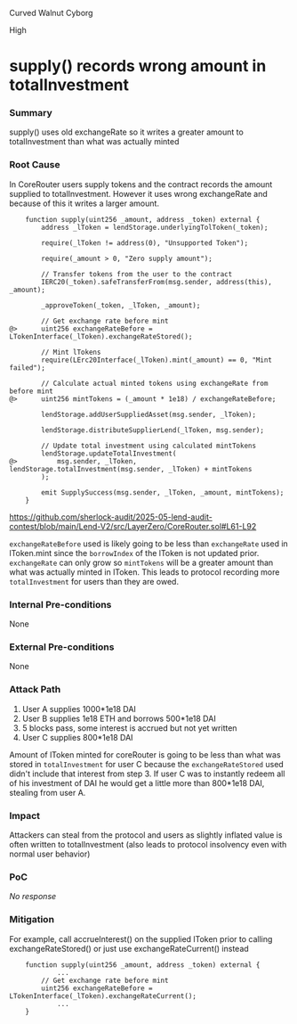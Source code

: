 Curved Walnut Cyborg

High

# supply() records wrong amount in totalInvestment

### Summary

supply() uses old exchangeRate so it writes a greater amount to totalInvestment than what was actually minted

### Root Cause

In CoreRouter users supply tokens and the contract records the amount supplied to totalInvestment. However it uses wrong exchangeRate and because of this it writes a larger amount.
```solidity
    function supply(uint256 _amount, address _token) external {
        address _lToken = lendStorage.underlyingTolToken(_token);

        require(_lToken != address(0), "Unsupported Token");

        require(_amount > 0, "Zero supply amount");

        // Transfer tokens from the user to the contract
        IERC20(_token).safeTransferFrom(msg.sender, address(this), _amount);

        _approveToken(_token, _lToken, _amount);

        // Get exchange rate before mint
@>      uint256 exchangeRateBefore = LTokenInterface(_lToken).exchangeRateStored();

        // Mint lTokens
        require(LErc20Interface(_lToken).mint(_amount) == 0, "Mint failed");

        // Calculate actual minted tokens using exchangeRate from before mint
@>      uint256 mintTokens = (_amount * 1e18) / exchangeRateBefore;

        lendStorage.addUserSuppliedAsset(msg.sender, _lToken);

        lendStorage.distributeSupplierLend(_lToken, msg.sender);

        // Update total investment using calculated mintTokens
        lendStorage.updateTotalInvestment(
@>          msg.sender, _lToken, lendStorage.totalInvestment(msg.sender, _lToken) + mintTokens
        );

        emit SupplySuccess(msg.sender, _lToken, _amount, mintTokens);
    }
```
https://github.com/sherlock-audit/2025-05-lend-audit-contest/blob/main/Lend-V2/src/LayerZero/CoreRouter.sol#L61-L92

`exchangeRateBefore` used is likely going to be less than `exchangeRate` used in lToken.mint since the `borrowIndex` of the lToken is not updated prior. `exchangeRate` can only grow so `mintTokens` will be a greater amount than what was actually minted in lToken. This leads to protocol recording more `totalInvestment` for users than they are owed.

### Internal Pre-conditions

None

### External Pre-conditions

None

### Attack Path

1. User A supplies 1000*1e18 DAI
2. User B supplies 1e18 ETH and borrows 500*1e18 DAI
3. 5 blocks pass, some interest is accrued but not yet written
4. User C supplies 800*1e18 DAI

Amount of lToken minted for coreRouter is going to be less than what was stored in `totalInvestment` for user C because the `exchangeRateStored` used didn't include that interest from step 3. If user C was to instantly redeem all of his investment of DAI he would get a little more than 800*1e18 DAI, stealing from user A.

### Impact

Attackers can steal from the protocol and users as slightly inflated value is often written to totalInvestment (also leads to protocol insolvency even with normal user behavior)

### PoC

_No response_

### Mitigation

For example, call accrueInterest() on the supplied lToken prior to calling exchangeRateStored() or just use exchangeRateCurrent() instead
```solidity
    function supply(uint256 _amount, address _token) external {
            ...
        // Get exchange rate before mint
        uint256 exchangeRateBefore = LTokenInterface(_lToken).exchangeRateCurrent();
            ...
    }
```